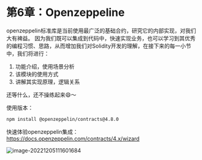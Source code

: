 # 第6章：Openzeppeline

openzeppelin标准库是当前使用最广泛的基础合约，研究它的内部实现，对我们大有裨益。 因为我们既可以集成到代码中，快速实现业务，也可以学习到其优秀的编程习惯、思路，从而增加我们对Solidity开发的理解，在接下来的每一小节中，我们将进行：

1. 功能介绍，使用场景分析
2. 该模块的使用方式
3. 讲解其实现原理，逻辑关系

还等什么，还不操练起来😄～



使用版本：

```sh
npm install @openzeppelin/contracts@4.8.0
```



快速体验openzeppelin集成：https://docs.openzeppelin.com/contracts/4.x/wizard

![image-20221205111601684](https://duke-typora.s3.ap-southeast-1.amazonaws.com/uPic/image-20221205111601684.png)